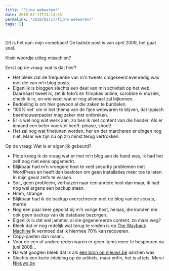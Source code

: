 ```yaml
---
title: "Fijne webwaren!"
date: 2010-02-17T23:13:53
permalink: "2010/02/17/fijne-webwaren/"
tags: []

---
```

Dit is het dan: mijn comeback! De laatste post is van april 2009, het gaat snel.

Klein woordje uitleg misschien?

Eerst op de vraag: wat is dat hier?

* Het bleek dat de frequentie van m’n tweets omgekeerd evenredig was met die van m’n blog posts.
* Eigenlijk is bloggen slechts een deel van m’n activiteit op het web. Daarnaast tweet ik, zet ik foto’s en filmpkes online, scrobble ik muziek, check ik in, en wie weet wat er nog allemaal zal bijkomen.
* Bedoeling is om hier gewoon al die zaken te bundelen.
* ‘100% vet’ om in het thema van de fijne webwaren te blijven, dat typisch beenhouwerpapier mag zeker niet ontbreken.
* Er is wel nog wat werk aan, zo ben ik niet content van die header. Als er iemand een beter voorstel heeft: please, shoot!
* Het zal nog wat finetunen worden, her en der marcheren er dingen nog niet. Maar we zijn nu op z’n minst terug vertrokken.

Op de vraag: Wat is er eigenlijk gebeurd?

* Plots kreeg ik de vraag wat er met m’n blog aan de hand was, ik had het zelf nog niet eens opgemerkt.
* Blijkbaar had m’n vroegere host te veel security problemen met WordPress en heeft dan besloten om geen installaties meer toe te laten. In mijn geval zelfs te wissen.
* Soit, geen probleem, verhuizen naar een andere host dan maar, ik had nog wel ergens een backup staan.
* Hmm, strange
* Blijkbaar had ik de backup overschreven met de blog van de scouts, merde
* Nog een paar keer gepolst bij m’n vorige host, helaas, die konden me ook geen backup van de database bezorgen.
* Eigenlijk is dat wel jammer, al die gegenereerde content, zo maar weg?
* Bleek dat er nog redelijk wat terug te vinden is op [The Wayback Machine](http://web.archive.org/web/20061130201527/http://www.donebysimon.be/ "http://web.archive.org/web/20061130201527/http://www.donebysimon.be/") Ik vermoed dat ik hiermee 70% kan recoveren.
* [](http://web.archive.org/web/20061130201527/http://www.donebysimon.be/ "http://web.archive.org/web/20061130201527/http://www.donebysimon.be/")Copy-pasten dan maar…
* Voor de een of andere reden waren er geen items meer te bespeuren na juni 2008…
* Na wat googlen bleek dat ik als [een bron op nieuws.be](http://www.nieuws.be/bron/donebysimon.aspx "http://www.nieuws.be/bron/donebysimon.aspx") aanzien was.
* Slechts een korte inleiding op de artikels, maar enfin, het is al iets. Merci [Nieuws.be](http://www.nieuws.be "www.nieuws.be")
